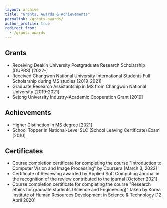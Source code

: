 ```yaml
---
layout: archive
title: "Grants, Awards & Achievements"
permalink: /grants-awards/
author_profile: true
redirect_from:
  - /grants-awards
---
```

## Grants
* Receiving Deakin University Postgraduate Research Scholarship (DUPRS) [2022-]
* Received Changwon National University International Students Full Scholarship during MS studies [2019-2021]
* Graduate Research Assistantship in MS from Changwon National University [2019-2021]
* Sejong University Industry-Academic Cooperation Grant [2019]

## Achievements
* Higher Distinction in MS degree [2021]
* School Topper in National-Level SLC (School Leaving Certificate) Exam [2010]

## Certificates
* Course completion certificate for completing the course "Introduction to Computer Vision and Image Processing" by Coursera [March 3, 2022]
* Certificate of Reviewing awarded by Applied Soft Computing Journal in the recognition of the review contributed to the journal [October 2021]
* Course completion certificate for completing the course "Research ethics for graduate students (Science and Engineering)" taken by Korea Institute of Human Resources Development in Science & Technology [12 April 2020]

